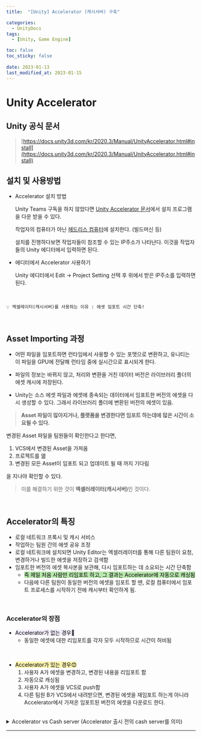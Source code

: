 ```yaml
---
title:  "[Unity] Accelerator (캐시서버) 구축"

categories:
  - UnityDocs
tags:
  - [Unity, Game Engine]

toc: false
toc_sticky: false
 
date: 2023-01-13
last_modified_at: 2023-01-15
---
```


# Unity Accelerator

## Unity 공식 문서

>[https://docs.unity3d.com/kr/2020.3/Manual/UnityAccelerator.html#install](https://docs.unity3d.com/kr/2020.3/Manual/UnityAccelerator.html#install)

## 설치 및 사용방법

- Accelerator 설치 방법

    Unity Teams 구독을 하지 않았다면 [Unity Accelerator 문서](https://docs.unity3d.com/kr/2020.3/Manual/UnityAccelerator.html#install)에서 설치 프로그램을 다운 받을 수 있다.

    작업자의 컴퓨터가 아닌 <u>헤드리스 컴퓨터</u>에 설치한다. (빌드머신 등)

    설치를 진행하다보면 작업자들이 참조할 수 있는 IP주소가 나타난다. 이것을 작업자들의 Unity 에디터에서 입력하면 된다.

- 에디터에서 Accelerator 사용하기

    Unity 에디터에서 Edit → Project Setting 선택 후 위에서 받은 IP주소를 입력하면 된다.


<br>


```
💡 엑셀레이터(캐시서버)를 사용하는 이유 : 에셋 임포트 시간 단축!
```

<br>



## Asset Importing 과정

- 어떤 파일을 임포트하면 런타임에서 사용할 수 있는 포맷으로 변환하고, 유니티는 이 파일을 GPU에 전달해 런타임 중에 실시간으로 표시되게 한다.
    
- 파일의 정보는 바뀌지 않고, 처리와 변환을 거친 데이터 버전은 라이브러리 폴더의 에셋 캐시에 저장된다.
    
- Unity는 소스 에셋 파일과 에셋에 종속되는 데이터에서 임포트한 버전의 에셋을 다시 생성할 수 있다. 그래서 라이브러리 폴더에 변환된 버전의 에셋이 있음.

> <b>Asset 파일이 많아지거나, 플랫폼을 변경한다면 임포트 하는데에 많은 시간이 소요될 수 있다.</b>

변경된 Asset 파일을 팀원들이 확인한다고 한다면,

1. VCS에서 변경된 Asset을 가져옴
2. 프로젝트를 엶
3. 변경된 모든 Asset이 임포트 되고 업데이트 될 때 까지 기다림

을 지나야 확인할 수 있다.

<p>

> 이를 해결하기 위한 것이 <b>엑셀러레이터(캐시서버)</b>인 것이다.

</p>

<br>

## Accelerator의 특징

- 로컬 네트워크 프록시 및 캐시 서비스
- 작업하는 팀원 간의 에셋 공유 조정
- 로컬 네트워크에 설치되면 Unity Editor는 엑셀러레이터를 통해 다른 팀원이 요청, 변경하거나 빌드한 에셋을 저장하고 검색함
- 임포트한 버전의 에셋 복사본을 보관해, 다시 임포트하는 데 소요되는 시간 단축함
    * <mark style='background-color: #bae7af'>즉 제일 처음 사람만 리임포트 하고, 그 결과는 Accelerator에 자동으로 캐싱됨</mark>
    * 다음에 다른 팀원이 동일한 버전의 에셋을 임포트 할 땐, 로컬 컴퓨터에서 임포트 프로세스를 시작하기 전에 캐시부터 확인하게 됨.

<br>

### Accelerator의 장점
- <mark style='background-color: #f5f0ff'>Accelerator가 없는 경우🤔</mark>
    * 동일한 에셋에 대한 리임포트를
    각자 모두 시작하므로 시간이 허비됨

<br>

- <mark style='background-color: #fff5b1'>Accelerator가 있는 경우😊</mark>
    1. 사용자 A가 에셋을 변경하고, 변경된 내용을 리임포트 함
    2. 자동으로 캐싱됨
    3. 사용자 A가 에셋을 VCS로 push함
    4. 다른 팀원 B가 VCS에서 내려받으면, 변경된 에셋을 재임포트 하는게 아니라 Accelerator에서 가져온 임포트된 버전의 에셋을 다운로드 한다.

<br>

<details>
<summary>Accelerator vs Cash server (Accelerator 출시 전의 cash server를 의미)</summary>
<div markdown="1">       

- 사용하지 않는 에셋 데이터를 자동으로 정리해줌.
- 커스텀 스크립트로 캐시 관리를 할 수 있음
- 대시보드가 있어서 지표 및 로그 확인 가능 (그 외 CPU 사용률 등 확인 가능)
- 다중 인스턴스 미러링 → 캐시 데이터를 다른 Accelerator 와 동기화 할 수 있음

</div>
</details>

***